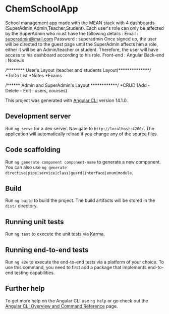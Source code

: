 # ChemSchoolApp
School management app made with the MEAN stack with 4 dashboards (SuperAdmin,Admin,Teacher,Student).
Each user's role can only be affected by the SuperAdmin who must have the following details : 
Email : superadmin@mail.com
Password : superadmin
Once signed up, the user will be directed to the guest page until the SuperAdmin affects him a role, either it will be an Admin/teacher or student. Therefore, the user will have access to his dashboard according to his role.
Front-end : Angular
Back-end : NodeJs

/******** User's Layout (teacher and students Layout)**************/
    *ToDo List
    *Notes
    *Exams
    
/****** Admin and SuperAdmin's Layout ************/
  *CRUD (Add - Delete - Edit : users, courses)

This project was generated with [Angular CLI](https://github.com/angular/angular-cli) version 14.1.0.

## Development server

Run `ng serve` for a dev server. Navigate to `http://localhost:4200/`. The application will automatically reload if you change any of the source files.

## Code scaffolding

Run `ng generate component component-name` to generate a new component. You can also use `ng generate directive|pipe|service|class|guard|interface|enum|module`.

## Build

Run `ng build` to build the project. The build artifacts will be stored in the `dist/` directory.

## Running unit tests

Run `ng test` to execute the unit tests via [Karma](https://karma-runner.github.io).

## Running end-to-end tests

Run `ng e2e` to execute the end-to-end tests via a platform of your choice. To use this command, you need to first add a package that implements end-to-end testing capabilities.

## Further help

To get more help on the Angular CLI use `ng help` or go check out the [Angular CLI Overview and Command Reference](https://angular.io/cli) page.
